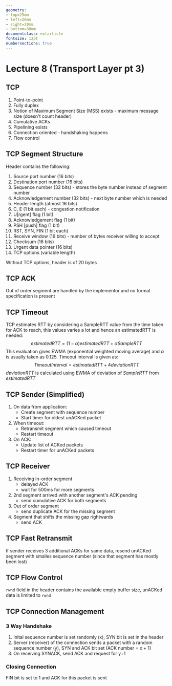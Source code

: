 ```yaml
---
geometry:
- top=25mm
- left=20mm
- right=20mm
- bottom=30mm
documentclass: extarticle
fontsize: 12pt
numbersections: true
---
```


# Lecture 8 (Transport Layer pt 3)

## TCP
1. Point-to-point
2. Fully duplex
3. Notion of Maximum Segment Size (MSS) exists - maximum message size (doesn't count header)
4. Cumulative ACKs
5. Pipelining exists
6. Connection oriented - handshaking happens
7. Flow control

## TCP Segment Structure
Header contains the following:

1. Source port number (16 bits)
1. Destination port number (16 bits)
1. Sequence number (32 bits) - stores the byte number instead of segment number
1. Acknowledgement number (32 bits) - next byte number which is needed
1. Header length (atmost 16 bits)
1. C, E (1 bit each) - congestion notification
1. U[rgent] flag (1 bit)
1. Acknowledgement flag (1 bit)
1. PSH [push] flag (1 bit)
1. RST, SYN, FIN (1 bit each)
1. Receive window (16 bits) - number of bytes receiver willing to accept
1. Checksum (16 bits)
1. Urgent data pointer (16 bits)
1. TCP options (variable length)

Without TCP options, header is of 20 bytes

## TCP ACK
Out of order segment are handled by the implementor and no formal specification is present

## TCP Timeout
TCP estimates RTT by considering a SampleRTT value from the time taken for ACK to reach, this values varies a lot and hence an estimatedRTT is needed:
$${estimatedRTT}=(1-\alpha){estimatedRTT}+\alpha{SampleRTT}$$
This evaluation gives EWMA (exponential weighted moving average) and $\alpha$ is usually taken as $0.125$. Timeout interval is given as:
$${TimeoutInterval}={estimatedRTT}+4{deviationRTT}$$
$deviationRTT$ is calculated using EWMA of deviation of $SampleRTT$ from $estimatedRTT$

## TCP Sender (Simplified)
1. On data from application:
    - Create segment with sequence number
    - Start timer for oldest unACKed packet
2. When timeout:
    - Retransmit segment which caused timeout
    - Restart timeout
3. On ACK:
    - Update list of ACKed packets
    - Restart timer for unACKed packets

## TCP Receiver
1. Receiving in-order segment
    - delayed ACK
    - wait for 500ms for more segments
2. 2nd segment arrived with another segment's ACK pending
    - send cumulative ACK for both segments
3. Out of order segment
    - send duplicate ACK for the missing segment
4. Segment that shifts the missing gap rightwards
    - send ACK

## TCP Fast Retransmit
If sender receives 3 additional ACKs for same data, resend unACKed segment with smalles sequence number (since that segment has mostly been lost)

## TCP Flow Control
`rwnd` field in the header contains the available empty buffer size, unACKed data is limited to `rwnd`

## TCP Connection Management

### 3 Way Handshake
1. Inital sequence number is set randomly (x), SYN bit is set in the header
2. Server (receiver) of the connection sends a packet with a random sequence number (y), SYN and ACK bit set (ACK number = x + 1)
3. On receiving SYNACK, send ACK and request for y+1

### Closing Connection
FIN bit is set to 1 and ACK for this packet is sent
